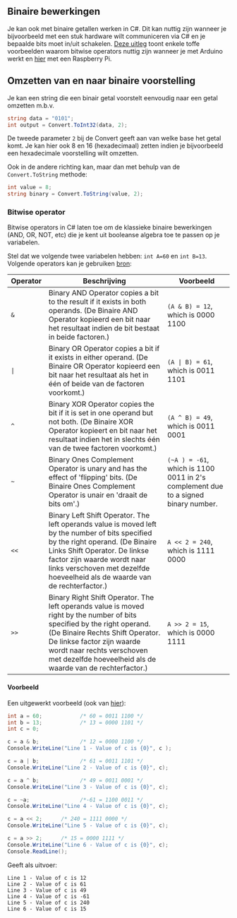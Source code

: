 ## Binaire bewerkingen

Je kan ook met binaire getallen werken in C#. Dit kan nuttig zijn wanneer je bijvoorbeeld met een stuk hardware wilt communiceren via C# en je bepaalde bits moet in/uit schakelen. [Deze uitleg](https://playground.arduino.cc/Code/BitMath/#common) toont enkele toffe voorbeelden waarom bitwise operators nuttig zijn wanneer je met Arduino werkt en [hier](https://stackoverflow.com/questions/38997913/python-bitwise-logic-to-operate-leds) met een Raspberry Pi.

## Omzetten van en naar binaire voorstelling

Je kan een string die een binair getal voorstelt eenvoudig naar een getal omzetten m.b.v. 

```csharp
string data = "0101";
int output = Convert.ToInt32(data, 2);
```


De tweede parameter ``2`` bij de Convert geeft aan van welke base het getal komt. Je kan hier ook 8 en 16 (hexadecimaal) zetten indien je bijvoorbeeld een hexadecimale voorstelling wilt omzetten.

Ook in de andere richting kan, maar dan met behulp van de ``Convert.ToString`` methode:

```csharp
int value = 8;
string binary = Convert.ToString(value, 2);
```

### Bitwise operator
Bitwise operators in C# laten toe om de klassieke binaire bewerkingen (AND, OR, NOT, etc) die je kent uit booleanse algebra toe te passen op je variabelen.


Stel dat we volgende twee variabelen hebben: ``int A=60`` en ``int B=13``. 
Volgende operators kan je gebruiken [bron](https://www.tutorialspoint.com/csharp/csharp_bitwise_operators.htm):

|Operator|	Beschrijving|	Voorbeeld|
|---|---|---|
| ``&``|	Binary AND Operator copies a bit to the result if it exists in both operands. (De Binaire AND Operator kopieerd een bit naar het resultaat indien de bit bestaat in beide factoren.) |	``(A & B) = 12``, which is 0000 1100|
| <code>&#124;</code> |	Binary OR Operator copies a bit if it exists in either operand. (De Binaire OR Operator kopieerd een bit naar het resultaat als het in één of beide van de factoren voorkomt.) |	<code>(A &#124; B) = 61</code>, which is 0011 1101|
|``^``	|Binary XOR Operator copies the bit if it is set in one operand but not both.	(De Binaire XOR Operator  kopieert en bit naar het resultaat indien het in slechts één van de twee factoren voorkomt.) |``(A ^ B) = 49``, which is 0011 0001|
|``~``|	Binary Ones Complement Operator is unary and has the effect of 'flipping' bits. (De Binaire Ones Complement Operator is unair en 'draait de bits om'.) |	``(~A ) = -61``, which is 1100 0011 in 2's complement due to a signed binary number.|
|``<<``	|Binary Left Shift Operator. The left operands value is moved left by the number of bits specified by the right operand. (De Binaire Links Shift Operator. De linkse factor zijn waarde wordt naar links verschoven met dezelfde hoeveelheid als de waarde van de rechterfactor.) |	``A << 2 = 240``, which is 1111 0000|
|``>>``|	Binary Right Shift Operator. The left operands value is moved right by the number of bits specified by the right operand. (De Binaire Rechts Shift Operator. De linkse factor zijn waarde wordt naar rechts verschoven met dezelfde hoeveelheid als de waarde van de rechterfactor.) |	``A >> 2 = 15``, which is 0000 1111|




#### Voorbeeld

Een uitgewerkt voorbeeld (ook van [hier](https://www.tutorialspoint.com/csharp/csharp_bitwise_operators.htm)):

```csharp
int a = 60;            /* 60 = 0011 1100 */ 
int b = 13;            /* 13 = 0000 1101 */
int c = 0; 

c = a & b;             /* 12 = 0000 1100 */ 
Console.WriteLine("Line 1 - Value of c is {0}", c );

c = a | b;             /* 61 = 0011 1101 */
Console.WriteLine("Line 2 - Value of c is {0}", c);

c = a ^ b;             /* 49 = 0011 0001 */
Console.WriteLine("Line 3 - Value of c is {0}", c);

c = ~a;                /*-61 = 1100 0011 */
Console.WriteLine("Line 4 - Value of c is {0}", c);

c = a << 2;      /* 240 = 1111 0000 */
Console.WriteLine("Line 5 - Value of c is {0}", c);

c = a >> 2;      /* 15 = 0000 1111 */
Console.WriteLine("Line 6 - Value of c is {0}", c);
Console.ReadLine();
```

Geeft als uitvoer:

<!---{line-numbers:false}--->
```text
Line 1 - Value of c is 12
Line 2 - Value of c is 61
Line 3 - Value of c is 49
Line 4 - Value of c is -61
Line 5 - Value of c is 240
Line 6 - Value of c is 15
```


